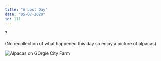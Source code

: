 ```yaml
---
title: "A Lost Day"
date: "05-07-2020"
id: 111
---
```

?<br><br>
(No recollection of what happened this day so enjoy a picture of alpacas)

![Alpacas on GOrgie City Farm](../images/July/5(2).jpg)